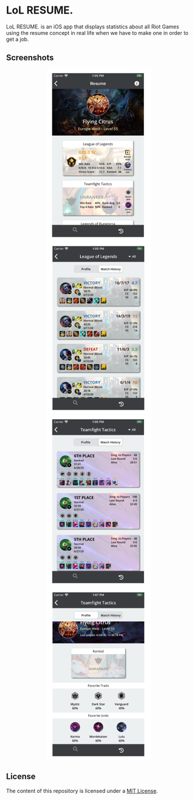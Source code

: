 # LoL RESUME.

LoL RESUME. is an iOS app that displays statistics about all Riot Games using the resume concept in real life when we have to make one in order to get a job.

## Screenshots

<p align="center">
    <img src="./README-IMAGES/screenshot-resume.png" width="283" height="466">
    <img src="./README-IMAGES/aaa.png" width="283" height="466">
    <img src="./README-IMAGES/bbb.png" width="283" height="466">
    <img src="./README-IMAGES/ccc.png" width="283" height="466">
</p>

## License

The content of this repository is licensed under a [MIT License](LICENSE).
